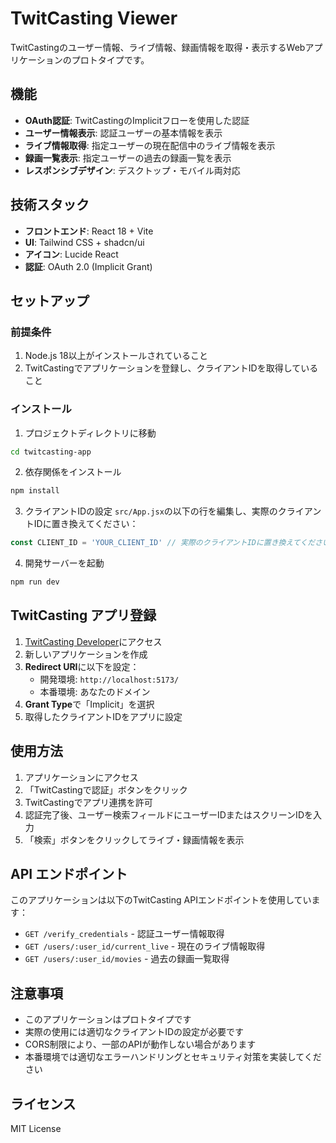 # TwitCasting Viewer

TwitCastingのユーザー情報、ライブ情報、録画情報を取得・表示するWebアプリケーションのプロトタイプです。

## 機能

- **OAuth認証**: TwitCastingのImplicitフローを使用した認証
- **ユーザー情報表示**: 認証ユーザーの基本情報を表示
- **ライブ情報取得**: 指定ユーザーの現在配信中のライブ情報を表示
- **録画一覧表示**: 指定ユーザーの過去の録画一覧を表示
- **レスポンシブデザイン**: デスクトップ・モバイル両対応

## 技術スタック

- **フロントエンド**: React 18 + Vite
- **UI**: Tailwind CSS + shadcn/ui
- **アイコン**: Lucide React
- **認証**: OAuth 2.0 (Implicit Grant)

## セットアップ

### 前提条件

1. Node.js 18以上がインストールされていること
2. TwitCastingでアプリケーションを登録し、クライアントIDを取得していること

### インストール

1. プロジェクトディレクトリに移動
```bash
cd twitcasting-app
```

2. 依存関係をインストール
```bash
npm install
```

3. クライアントIDの設定
`src/App.jsx`の以下の行を編集し、実際のクライアントIDに置き換えてください：
```javascript
const CLIENT_ID = 'YOUR_CLIENT_ID' // 実際のクライアントIDに置き換えてください
```

4. 開発サーバーを起動
```bash
npm run dev
```

## TwitCasting アプリ登録

1. [TwitCasting Developer](https://apiv2.twitcasting.tv/)にアクセス
2. 新しいアプリケーションを作成
3. **Redirect URI**に以下を設定：
   - 開発環境: `http://localhost:5173/`
   - 本番環境: あなたのドメイン
4. **Grant Type**で「Implicit」を選択
5. 取得したクライアントIDをアプリに設定

## 使用方法

1. アプリケーションにアクセス
2. 「TwitCastingで認証」ボタンをクリック
3. TwitCastingでアプリ連携を許可
4. 認証完了後、ユーザー検索フィールドにユーザーIDまたはスクリーンIDを入力
5. 「検索」ボタンをクリックしてライブ・録画情報を表示

## API エンドポイント

このアプリケーションは以下のTwitCasting APIエンドポイントを使用しています：

- `GET /verify_credentials` - 認証ユーザー情報取得
- `GET /users/:user_id/current_live` - 現在のライブ情報取得
- `GET /users/:user_id/movies` - 過去の録画一覧取得

## 注意事項

- このアプリケーションはプロトタイプです
- 実際の使用には適切なクライアントIDの設定が必要です
- CORS制限により、一部のAPIが動作しない場合があります
- 本番環境では適切なエラーハンドリングとセキュリティ対策を実装してください

## ライセンス

MIT License

